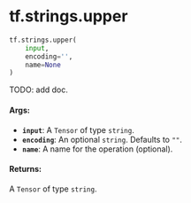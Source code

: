 <div itemscope itemtype="http://developers.google.com/ReferenceObject">
<meta itemprop="name" content="tf.strings.upper" />
<meta itemprop="path" content="Stable" />
</div>

# tf.strings.upper

``` python
tf.strings.upper(
    input,
    encoding='',
    name=None
)
```

TODO: add doc.

#### Args:

* <b>`input`</b>: A `Tensor` of type `string`.
* <b>`encoding`</b>: An optional `string`. Defaults to `""`.
* <b>`name`</b>: A name for the operation (optional).


#### Returns:

A `Tensor` of type `string`.